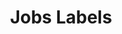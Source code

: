 ---
slug: jobs-labels
version: v1.316.0
title: Jobs Labels
tags: ['Runs', 'Script Editor', 'Flow Editor']
image: ./runs_labels.png
description: Labels allow to add static or dynamic tags to jobs with property "wm_labels" followed by an array of strings (e.g. `return {"wm_labels":["showcase_labels", "another_label"]}`
features:
  [
    'Runs are tagged with labels.',
    'For scripts and flows.',
    'Labels can be filtered from Runs menu.',
    'Jobs support multiple labels.',
    'In Runs menu, click on a Label to filter by it.'
  ]
docs: /docs/core_concepts/monitor_past_and_future_runs#jobs-labels
---